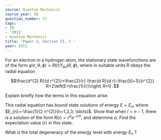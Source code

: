 ```yaml
---
course: Quantum Mechanics
course_year: IB
question_number: 71
tags:
- IB
- '2011'
- Quantum Mechanics
title: 'Paper 3, Section II, C '
year: 2011
---
```




For an electron in a hydrogen atom, the stationary state wavefunctions are of the form $\psi(r, \theta, \phi)=R(r) Y_{l m}(\theta, \phi)$, where in suitable units $R$ obeys the radial equation

$$\frac{d^{2} R}{d r^{2}}+\frac{2}{r} \frac{d R}{d r}-\frac{l(l+1)}{r^{2}} R+2\left(E+\frac{1}{r}\right) R=0 .$$

Explain briefly how the terms in this equation arise.

This radial equation has bound state solutions of energy $E=E_{n}$, where $E_{n}=-\frac{1}{2 n^{2}}(n=1,2,3, \ldots)$. Show that when $l=n-1$, there is a solution of the form $R(r)=r^{\alpha} e^{-r / n}$, and determine $\alpha$. Find the expectation value $\langle r\rangle$ in this state.

What is the total degeneracy of the energy level with energy $E_{n}$ ?